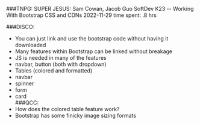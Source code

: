 ###TNPG: SUPER JESUS: Sam Cowan, Jacob Guo
SoftDev
K23 -- Working With Bootstrap CSS and CDNs
2022-11-29
time spent: .8 hrs

###DISCO:
- You can just link and use the bootstrap code without having it downloaded
- Many features within Bootstrap can be linked without breakage
- JS is needed in many of the features 
- navbar, button (both with dropdown)
- Tables (colored and formatted)
- navbar
- spinner
- form
- card  
###QCC:
- How does the colored table feature work?
- Bootstrap has some finicky image sizing formats

